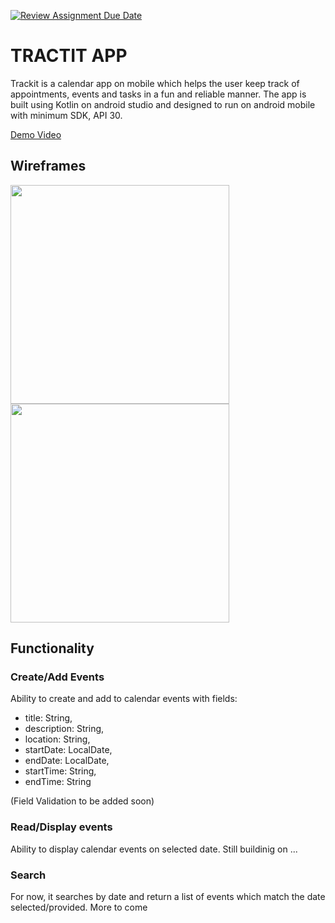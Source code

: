 [![Review Assignment Due Date](https://classroom.github.com/assets/deadline-readme-button-24ddc0f5d75046c5622901739e7c5dd533143b0c8e959d652212380cedb1ea36.svg)](https://classroom.github.com/a/ZX5kW5CC)
# TRACTIT APP

Trackit is a calendar app on mobile which helps the user keep track of appointments, events and tasks in a fun and reliable manner. The app is built using Kotlin on android studio and designed to run on android mobile with minimum SDK, API 30.

[Demo Video](https://youtu.be/Veb949ccc0k)

## Wireframes

<img src= "https://github.com/mobile-app-dev-1/mobileapp-Ursula100/assets/122871659/384ead06-c05a-44dc-9221-59debe27d220" width ="350" length = "1200" >
<img src= "https://github.com/mobile-app-dev-1/mobileapp-Ursula100/assets/122871659/ce07f5d2-e314-4227-9ba6-b23b79f73b6c" width ="350" length = "1200" >

## Functionality

### Create/Add Events
Ability to create and add to calendar events with fields:
- title: String,
- description: String,
- location: String,
- startDate: LocalDate,
- endDate: LocalDate,
- startTime: String,
- endTime: String

(Field Validation to be added soon)

### Read/Display events
Ability to display calendar events on selected date.
Still buildinig on ...

### Search
For now, it searches by date and return a list of events which match the date selected/provided.
More to come
